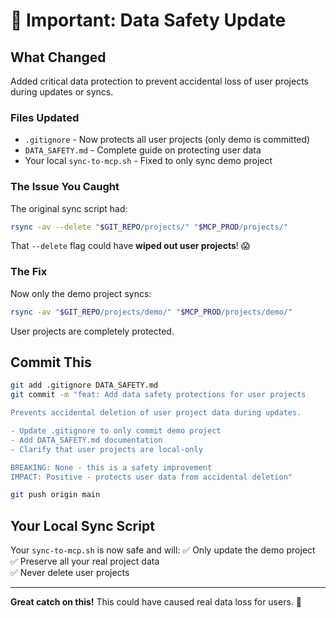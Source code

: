 # 🚨 Important: Data Safety Update

## What Changed

Added critical data protection to prevent accidental loss of user projects during updates or syncs.

### Files Updated
- `.gitignore` - Now protects all user projects (only demo is committed)
- `DATA_SAFETY.md` - Complete guide on protecting user data
- Your local `sync-to-mcp.sh` - Fixed to only sync demo project

### The Issue You Caught

The original sync script had:
```bash
rsync -av --delete "$GIT_REPO/projects/" "$MCP_PROD/projects/"
```

That `--delete` flag could have **wiped out user projects**! 😱

### The Fix

Now only the demo project syncs:
```bash
rsync -av "$GIT_REPO/projects/demo/" "$MCP_PROD/projects/demo/"
```

User projects are completely protected.

## Commit This

```bash
git add .gitignore DATA_SAFETY.md
git commit -m "feat: Add data safety protections for user projects

Prevents accidental deletion of user project data during updates.

- Update .gitignore to only commit demo project
- Add DATA_SAFETY.md documentation
- Clarify that user projects are local-only

BREAKING: None - this is a safety improvement
IMPACT: Positive - protects user data from accidental deletion"

git push origin main
```

## Your Local Sync Script

Your `sync-to-mcp.sh` is now safe and will:
✅ Only update the demo project  
✅ Preserve all your real project data  
✅ Never delete user projects

---

**Great catch on this!** This could have caused real data loss for users. 🎉
